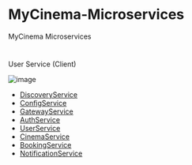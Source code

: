 # MyCinema-Microservices
MyCinema Microservices
#
User Service (Client)

![image](https://user-images.githubusercontent.com/70531267/205470778-9f866fd3-b910-4ec1-a19f-7ab4a56bc4a7.png)

- [DiscoveryService](https://github.com/mfyasykur/DiscoveryService-MyCinemaMicroservices)
- [ConfigService](https://github.com/mfyasykur/ConfigService-MyCinemaMicroservices)
- [GatewayService](https://github.com/mfyasykur/GatewayService-MyCinemaMicroservices)
- [AuthService](https://github.com/mfyasykur/AuthService-MyCinemaMicroservices)
- [UserService](https://github.com/mfyasykur/UserService-MyCinemaMicroservices)
- [CinemaService](https://github.com/mfyasykur/CinemaService-MyCinemaMicroservices)
- [BookingService](https://github.com/mfyasykur/BookingService-MyCinemaMicroservices)
- [NotificationService](https://github.com/mfyasykur/NotificationService-MyCinemaMicroservices)
